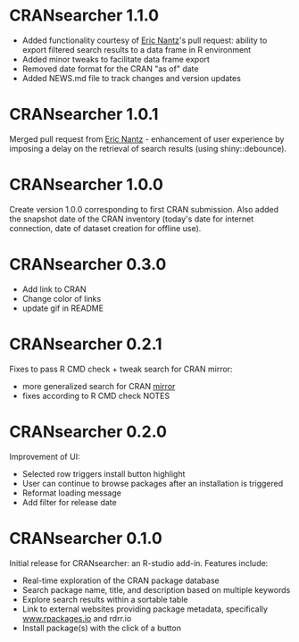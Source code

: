 # CRANsearcher 1.1.0

- Added functionality courtesy of [Eric Nantz](https://github.com/thercast)'s pull request: ability to export filtered search results to a data frame in R environment
- Added minor tweaks to facilitate data frame export
- Removed date format for the CRAN "as of" date 
- Added NEWS.md file to track changes and version updates

# CRANsearcher 1.0.1

Merged pull request from [Eric Nantz](https://github.com/thercast) - enhancement of user experience by imposing a delay on the retrieval of search results (using shiny::debounce).   

# CRANsearcher 1.0.0

Create version 1.0.0 corresponding to first CRAN submission.  Also added the snapshot date of the CRAN inventory (today's date for internet connection, date of dataset creation for offline use).

# CRANsearcher 0.3.0

- Add link to CRAN
- Change color of links
- update gif in README

# CRANsearcher 0.2.1

Fixes to pass R CMD check + tweak search for CRAN mirror:
- more generalized search for CRAN [mirror](https://github.com/RhoInc/CRANsearcher/issues/3)
- fixes according to R CMD check NOTES

# CRANsearcher 0.2.0

Improvement of UI:
- Selected row triggers install button highlight
- User can continue to browse packages after an installation is triggered
- Reformat loading message
- Add filter for release date

# CRANsearcher 0.1.0

Initial release for CRANsearcher: an R-studio add-in.  Features include:
- Real-time exploration of the CRAN package database
- Search package name, title, and description based on multiple keywords 
- Explore search results within a sortable table
- Link to external websites providing package metadata, specifically www.rpackages.io and rdrr.io
- Install package(s) with the click of a button

